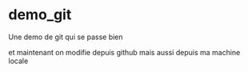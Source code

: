 # demo_git
Une demo de git qui se passe bien 



et maintenant on modifie depuis github
mais aussi depuis ma machine locale
